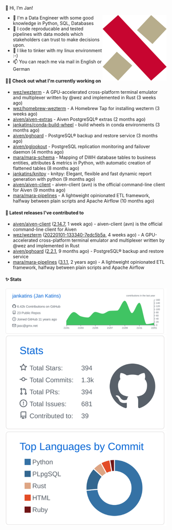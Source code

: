 👋 Hi, I’m Jan!

<img align="right" src="https://raw.githubusercontent.com/kreuzwerkerbot/kreuzwerkerbot/master/assets/xw.png" width="200">

- 🌱 I'm a Data Engineer with some good knowledge in Python, SQL, Databases
- 💪 I code reproducable and tested pipelines with data models which stakeholders can trust to make decisions upon.
- 💞️ I like to tinker with my linux environment :-)
- 📫 You can reach me via mail in English or German

#### 👩‍💻 Check out what I'm currently working on

- [wez/wezterm](https://github.com/wez/wezterm) - A GPU-accelerated cross-platform terminal emulator and multiplexer written by @wez and implemented in Rust (3 weeks ago)
- [wez/homebrew-wezterm](https://github.com/wez/homebrew-wezterm) -  A Homebrew Tap for installing wezterm (3 weeks ago)
- [aiven/aiven-extras](https://github.com/aiven/aiven-extras) - Aiven PostgreSQL® extras (2 months ago)
- [jankatins/conda-build-wheel](https://github.com/jankatins/conda-build-wheel) - build wheels in conda environments (3 months ago)
- [aiven/pghoard](https://github.com/aiven/pghoard) - PostgreSQL® backup and restore service (3 months ago)
- [aiven/pglookout](https://github.com/aiven/pglookout) - PostgreSQL replication monitoring and failover daemon (4 months ago)
- [mara/mara-schema](https://github.com/mara/mara-schema) - Mapping of DWH database tables to business entities, attributes &amp; metrics in Python, with automatic creation of flattened tables (8 months ago)
- [jankatins/knitpy](https://github.com/jankatins/knitpy) - knitpy: Elegant, flexible and fast dynamic report generation with python (9 months ago)
- [aiven/aiven-client](https://github.com/aiven/aiven-client) - aiven-client (avn) is the official command-line client for Aiven (9 months ago)
- [mara/mara-pipelines](https://github.com/mara/mara-pipelines) - A lightweight opinionated ETL framework, halfway between plain scripts and Apache Airflow (10 months ago)

#### 🔭 Latest releases I've contributed to

- [aiven/aiven-client](https://github.com/aiven/aiven-client) ([2.14.7](https://github.com/aiven/aiven-client/releases/tag/2.14.7), 1 week ago) - aiven-client (avn) is the official command-line client for Aiven
- [wez/wezterm](https://github.com/wez/wezterm) ([20220101-133340-7edc5b5a](https://github.com/wez/wezterm/releases/tag/20220101-133340-7edc5b5a), 4 weeks ago) - A GPU-accelerated cross-platform terminal emulator and multiplexer written by @wez and implemented in Rust
- [aiven/pghoard](https://github.com/aiven/pghoard) ([2.2.1](https://github.com/aiven/pghoard/releases/tag/2.2.1), 9 months ago) - PostgreSQL® backup and restore service
- [mara/mara-pipelines](https://github.com/mara/mara-pipelines) ([3.1.1](https://github.com/mara/mara-pipelines/releases/tag/3.1.1), 2 years ago) - A lightweight opinionated ETL framework, halfway between plain scripts and Apache Airflow


#### ✨ Stats

  [![](https://raw.githubusercontent.com/jankatins/jankatins/master/profile-summary-card-output/github/0-profile-details.svg)](https://github.com/vn7n24fzkq/github-profile-summary-cards)
  [![](https://raw.githubusercontent.com/jankatins/jankatins/master/profile-summary-card-output/github/3-stats.svg)](https://github.com/vn7n24fzkq/github-profile-summary-cards)
  [![](https://raw.githubusercontent.com/jankatins/jankatins/master/profile-summary-card-output/github/2-most-commit-language.svg)](https://github.com/vn7n24fzkq/github-profile-summary-cards)
